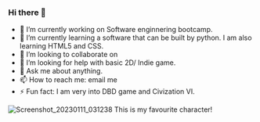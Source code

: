 ### Hi there 👋

<!--
**Kingsleyosborn/Kingsleyosborn** is a ✨ _special_ ✨ repository because its `README.md` (this file) appears on your GitHub profile.
-->


- 🔭 I’m currently working on Software enginnering bootcamp. 
- 🌱 I’m currently learning a software that can be built by python. I am also learning HTML5 and CSS.
- 👯 I’m looking to collaborate on 
- 🤔 I’m looking for help with basic 2D/ Indie game.
- 💬 Ask me about anything.  
- 📫 How to reach me: email me 
- ⚡ Fun fact: I am very into DBD game and Civization VI.


![Screenshot_20230111_031238](https://user-images.githubusercontent.com/111707331/211843753-b5aa4d34-d522-4415-a6b5-a578fc7fad34.png)
This is my favourite character! 
